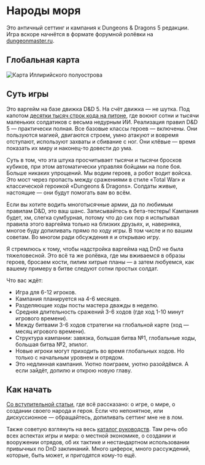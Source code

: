 # Народы моря

Это античный сеттинг и кампания к Dungeons & Dragons 5 редакции. Игра вскоре начнётся в формате форумной ролёвки на [dungeonmaster.ru](https://dungeonmaster.ru/ModuleInfo.aspx?module=9404).

## Глобальная карта

![Карта Иллирийского полуострова](/images/global-peace.png)

## Суть игры

Это варгейм на базе движка D&D 5. На счёт движка — не шутка. Под капотом [десятки тысяч строк кода на питоне](https://github.com/Shadybloom/dnd-mass-combat-simulation), где воюют сотни и тысячи маленьких солдатиков с весьма недурным ИИ. Реализация правил D&D 5 — практически полная. Все базовые классы героев — включены. Они пользуются магией, двигаются строем, умно атакуют и вовремя отступают, используют захваты и сбивание с ног. Они клёвые — время показать их миру и наконец-то довести до ума.  

Cуть в том, что эта штука просчитывает тысячи и тысячи бросков кубиков, при этом автоматически управляя бойцами на поле боя. Больше никаких упрощений. Мы водим героев, а робот водит войска. Это мост через пропасть между сражениями в стиле «Total War» и классической героикой «Dungeons & Dragons». Солдаты живые, настоящие — они будут помогать вам во всём.  

Если вы хотите водить многотысячные армии, да по любимым правилам D&D, это ваш шанс. Записывайтесь в бета-тестеры! Кампания будет, хм, слегка сумбурная, потому что до сих пор я испытывал правила этого варгейма только на близких друзьях, и, наверняка, многое буду допиливать прямо по ходу игры. В том числе и по вашим советам. Во многом ради обсуждения я и открываю игру.  

Я стремлюсь к тому, чтобы надстройка варгейма над DnD не была тяжеловесной. Это всё та же ролёвка, где мы вживаемся в образы героев, бросаем кости, пилим хитрые планы — а затем любуемся, как вашему примеру в битве следуют сотни простых солдат.  

Что вас ждёт:  
- Игра для 6-12 игроков.
- Кампания планируется на 4-6 месяцев.
- Разделяющие ходы посты мастера дважды в неделю.
- Средняя длительность сражений 3-6 ходов (где ход 1-10 минут игрового времени).
- Между битвами 3-6 ходов стратегии на глобальной карте (ход — месяц игрового времени).
- Структура кампании: завязка, большая битва №1, глобальные ходы, большая битва №2, эпилог.
- Новые игроки могут приходить во время глобальных ходов. Но только с начальным уровнем и отрядом.
- Это недлинная кампания. Уютно поиграем, уютно разойдёмся. А если зайдёт, допилю и открою новую главу.

## Как начать

[Со вступительной статьи](/docs/world-getting-started.md), где всё рассказано: о игре, о мире, о создании своего народа и героя. Если что непонятное, или дискуссионное — обращайтесь, допиливать сеттинг мне не в лом.  

Также советую взглянуть на весь [каталог руководств](/docs/). Там речь обо всех аспектах игры и мира: о местной экономике, о создании и вооружении отрядов, об их тактике и нестандартном использовании привычных по DnD заклинаний. Много циферок, много рассуждений, которые, быть может, и пригодятся кому-то ещё.  
